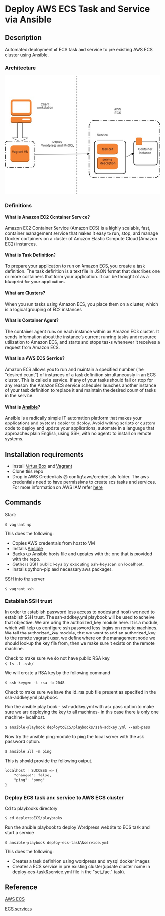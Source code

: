 # Deploy AWS ECS Task and Service via Ansible

## Description

Automated deployment of ECS task and service to pre existing AWS ECS cluster using Ansible. 

### Architecture

![Alt](/resources/AWS-ECS-Deploy.jpg "Architecture Diagram")

### Definitions

#### What is Amazon EC2 Container Service?

Amazon EC2 Container Service (Amazon ECS) is a highly scalable, fast, container management service that makes it easy to run, stop, and manage Docker containers on a cluster of Amazon Elastic Compute Cloud (Amazon EC2) instances. 

#### What is Task Definition?

To prepare your application to run on Amazon ECS, you create a task definition. The task definition is a text file in JSON format that describes one or more containers that form your application. It can be thought of as a blueprint for your application.

#### What are Clusters?

When you run tasks using Amazon ECS, you place them on a cluster, which is a logical grouping of EC2 instances.

#### What is Container Agent?

The container agent runs on each instance within an Amazon ECS cluster. It sends information about the instance's current running tasks and resource utilization to Amazon ECS, and starts and stops tasks whenever it receives a request from Amazon ECS. 

#### What is a AWS ECS Service?

Amazon ECS allows you to run and maintain a specified number (the "desired count") of instances of a task definition simultaneously in an ECS cluster. This is called a service. If any of your tasks should fail or stop for any reason, the Amazon ECS service scheduler launches another instance of your task definition to replace it and maintain the desired count of tasks in the service.

#### What is [Ansible](https://github.com/ansible/ansible)?

Ansible is a radically simple IT automation platform that makes your applications and systems easier to deploy. Avoid writing scripts or custom code to deploy and update your applications, automate in a language that approaches plain English, using SSH, with no agents to install on remote systems.

## Installation requirements

* Install [VirtualBox](https://www.virtualbox.org/wiki/Downloads) and [Vagrant](https://www.vagrantup.com/downloads.html)
* Clone this repo
* Drop in AWS Credentials @ config/.aws/credentials folder. The aws credentials need to have permissions to create ecs tasks and services. For more information on AWS IAM refer [here](http://docs.aws.amazon.com/IAM/latest/UserGuide/introduction.html)

## Commands

Start:

`$ vagrant up`

This does the following:

* Copies AWS credentials from host to VM
* Installs [Ansible](https://www.ansible.com/)
* Backs up Ansible hosts file and updates with the one that is provided with the repo.
* Gathers SSH public keys by executing ssh-keyscan on localhost.
* Installs python-pip and necessary aws packages.

SSH into the server

`$ vagrant ssh`

### Establish SSH trust

In order to establish password less access to nodes(and host) we need to establish SSH trust. The ssh-addkey.yml playbook will be used to acheive that objective. We are using the authorized_key module here. It is a module, which will help us configure ssh password less logins on remote machines. We tell the authorized_key module, that we want to add an authorized_key to the remote vagrant user, we define where on the management node we should lookup the key file from, then we make sure it exists on the remote machine.

Check to make sure we do not have public RSA key.   
`$ ls -l .ssh/`

We will create a RSA key by the following command

`$ ssh-keygen -t rsa -b 2048`

Check to make sure we have the id_rsa.pub file present as specified in the ssh-addkey.yml playbook.

Run the ansible play book - ssh-addkey.yml with ask pass option to make sure we are deploying the key to all machines- in this case there is only one machine- localhost.

`$ ansible-playbook deploytoECS/playbooks/ssh-addkey.yml --ask-pass`

Now try the ansible ping module to ping the local server with the ask password option.

`$ ansible all -m ping`

This is should provide the following output.

```
localhost | SUCCESS => {
    "changed": false,
    "ping": "pong"
}
```
### Deploy ECS task and service to AWS ECS cluster

Cd to playbooks directory

`$ cd deploytoECS/playbooks`

Run the ansible playbook to deploy Wordpress website to ECS task and start a service

`$ ansible-playbook deploy-ecs-task\&service.yml`

This does the following: 

* Creates a task definition using wordpress and mysql docker images 
* Creates a ECS service in pre existing cluster(update cluster name in deploy-ecs-task&service.yml file in the "set_fact" task).


## Reference
[AWS ECS](http://docs.aws.amazon.com/AmazonECS/latest/developerguide/Welcome.html)

[ECS services](http://docs.aws.amazon.com/AmazonECS/latest/developerguide/ecs_services.html)